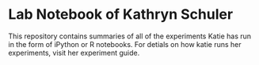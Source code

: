 # Lab Notebook of Kathryn Schuler

This repository contains summaries of all of the experiments Katie has run in the form of iPython or R notebooks.  For detials on how katie runs her experiments, visit her experiment guide.  


